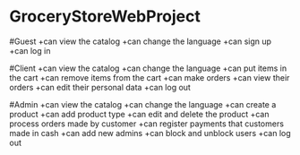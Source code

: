 # GroceryStoreWebProject

#Guest
+can view the catalog
+can change the language
+can sign up
+can log in

#Client
+can view the catalog
+can change the language
+can put items in the cart
+can remove items from the cart
+can make orders
+can view their orders
+can edit their personal data
+can log out

#Admin
+can view the catalog
+can change the language
+can create a product 
+can add product type
+can edit and delete the product
+can process orders made by customer
+can register payments that customers made in cash
+can add new admins
+can block and unblock users
+can log out
